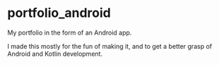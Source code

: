 # portfolio_android
My portfolio in the form of an Android app. 

I made this mostly for the fun of making it, and to get a better grasp of Android and Kotlin development. 
